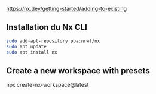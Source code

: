 https://nx.dev/getting-started/adding-to-existing

## Installation du Nx CLI

```bash
sudo add-apt-repository ppa:nrwl/nx
sudo apt update
sudo apt install nx
```

## Create a new workspace with presets

npx create-nx-workspace@latest